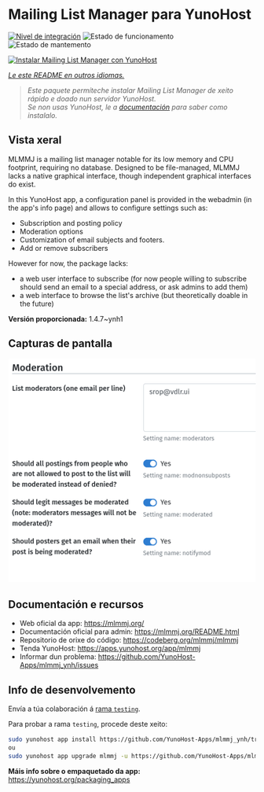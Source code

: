 <!--
NOTA: Este README foi creado automáticamente por <https://github.com/YunoHost/apps/tree/master/tools/readme_generator>
NON debe editarse manualmente.
-->

# Mailing List Manager para YunoHost

[![Nivel de integración](https://dash.yunohost.org/integration/mlmmj.svg)](https://ci-apps.yunohost.org/ci/apps/mlmmj/) ![Estado de funcionamento](https://ci-apps.yunohost.org/ci/badges/mlmmj.status.svg) ![Estado de mantemento](https://ci-apps.yunohost.org/ci/badges/mlmmj.maintain.svg)

[![Instalar Mailing List Manager con YunoHost](https://install-app.yunohost.org/install-with-yunohost.svg)](https://install-app.yunohost.org/?app=mlmmj)

*[Le este README en outros idiomas.](./ALL_README.md)*

> *Este paquete permíteche instalar Mailing List Manager de xeito rápido e doado nun servidor YunoHost.*  
> *Se non usas YunoHost, le a [documentación](https://yunohost.org/install) para saber como instalalo.*

## Vista xeral

MLMMJ is a mailing list manager notable for its low memory and CPU footprint, requiring no database. Designed to be file-managed, MLMMJ lacks a native graphical interface, though independent graphical interfaces do exist.

In this YunoHost app, a configuration panel is provided in the webadmin (in the app's info page) and allows to configure settings such as:
- Subscription and posting policy
- Moderation options
- Customization of email subjects and footers.
- Add or remove subscribers

However for now, the package lacks:
- a web user interface to subscribe (for now people willing to subscribe should send an email to a special address, or ask admins to add them) 
- a web interface to browse the list's archive (but theoretically doable in the future)


**Versión proporcionada:** 1.4.7~ynh1

## Capturas de pantalla

![Captura de pantalla de Mailing List Manager](./doc/screenshots/panel.png)

## Documentación e recursos

- Web oficial da app: <https://mlmmj.org/>
- Documentación oficial para admin: <https://mlmmj.org/README.html>
- Repositorio de orixe do código: <https://codeberg.org/mlmmj/mlmmj>
- Tenda YunoHost: <https://apps.yunohost.org/app/mlmmj>
- Informar dun problema: <https://github.com/YunoHost-Apps/mlmmj_ynh/issues>

## Info de desenvolvemento

Envía a túa colaboración á [rama `testing`](https://github.com/YunoHost-Apps/mlmmj_ynh/tree/testing).

Para probar a rama `testing`, procede deste xeito:

```bash
sudo yunohost app install https://github.com/YunoHost-Apps/mlmmj_ynh/tree/testing --debug
ou
sudo yunohost app upgrade mlmmj -u https://github.com/YunoHost-Apps/mlmmj_ynh/tree/testing --debug
```

**Máis info sobre o empaquetado da app:** <https://yunohost.org/packaging_apps>
